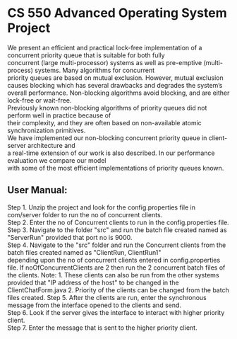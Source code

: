 # CS 550 Advanced Operating System Project
We present an efficient and practical lock-free implementation of a concurrent priority queue that is suitable for both fully <br>
concurrent (large multi-processor) systems as well as pre-emptive (multi-process) systems. Many algorithms for concurrent <br> priority
queues are based on mutual exclusion. However, mutual exclusion causes blocking which has several drawbacks and degrades the system’s <br>
overall performance. Non-blocking algorithms avoid blocking, and are either lock-free or wait-free. <br>
Previously known non-blocking algorithms of priority queues did not perform well in practice because of <br>
their complexity, and they are often based on non-available atomic synchronization primitives. <br>
We have implemented our non-blocking concurrent priority queue in client-server architecture and <br> 
a real-time extension of our work is also described. In our performance evaluation we compare our model <br>
with some of the most efficient implementations of priority queues known.

## User Manual: 
Step 1. Unzip the project and look for the config.properties file in com/server folder to run the no of concurrent clients.<br> 
Step 2. Enter the no of Concurrent clients to run in the config.properties file. <br>
Step 3. Navigate to the folder "src" and run the batch file created named as "ServerRun" provided that port no is 9000. <br>
Step 4. Navigate to the "src" folder and run the Concurrent clients from the batch files created named as "ClientRun, ClientRun1" <br>
depending upon the no of concurrent clients entered in config.properties file. If noOfConcurrentClients are 2 then run the 2 concurrent batch files of the clients. Note: 1. These clients can also be run from the other systems provided that "IP address of the host" to be changed in the ClientChatForm.java 2. Priority of the clients can be changed from the batch files created.
Step 5. After the clients are run, enter the synchronous message from the interface opened to the clients and send. <br>
Step 6. Look if the server gives the interface to interact with higher priority client. <br>
Step 7. Enter the message that is sent to the higher priority client.<br>